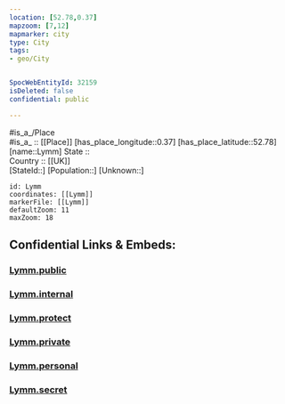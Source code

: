 ```yaml
---
location: [52.78,0.37] 
mapzoom: [7,12] 
mapmarker: city 
type: City
tags:
- geo/City


SpocWebEntityId: 32159
isDeleted: false
confidential: public

---
```

#is_a_/Place  
#is_a_ :: [[Place]] 
[has_place_longitude::0.37] 
[has_place_latitude::52.78] 
[name::Lymm] 
State ::  
Country :: [[UK]]  
[StateId::] 
[Population::] 
[Unknown::] 


```leaflet
id: Lymm
coordinates: [[Lymm]] 
markerFile: [[Lymm]] 
defaultZoom: 11 
maxZoom: 18
```


## Confidential Links & Embeds: 

### [Lymm.public](/_public/\Earth\Continent\Europe\Europe~North\UK\England\Regions~England\East_of_England\Norfolk,County\cities~Norfolk\King's_Lynn_and_West-Norfolk\cities~King'sLynnandWestNorfolkLymm.public.md) 

### [Lymm.internal](/_internal/\Earth\Continent\Europe\Europe~North\UK\England\Regions~England\East_of_England\Norfolk,County\cities~Norfolk\King's_Lynn_and_West-Norfolk\cities~King'sLynnandWestNorfolkLymm.internal.md) 

### [Lymm.protect](/_protect/\Earth\Continent\Europe\Europe~North\UK\England\Regions~England\East_of_England\Norfolk,County\cities~Norfolk\King's_Lynn_and_West-Norfolk\cities~King'sLynnandWestNorfolkLymm.protect.md) 

### [Lymm.private](/_private/\Earth\Continent\Europe\Europe~North\UK\England\Regions~England\East_of_England\Norfolk,County\cities~Norfolk\King's_Lynn_and_West-Norfolk\cities~King'sLynnandWestNorfolkLymm.private.md) 

### [Lymm.personal](/_personal/\Earth\Continent\Europe\Europe~North\UK\England\Regions~England\East_of_England\Norfolk,County\cities~Norfolk\King's_Lynn_and_West-Norfolk\cities~King'sLynnandWestNorfolkLymm.personal.md) 

### [Lymm.secret](/_secret/\Earth\Continent\Europe\Europe~North\UK\England\Regions~England\East_of_England\Norfolk,County\cities~Norfolk\King's_Lynn_and_West-Norfolk\cities~King'sLynnandWestNorfolkLymm.secret.md)

